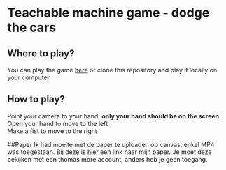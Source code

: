 # Teachable machine game -  dodge the cars

## Where to play?
You can play the game [here](https://teachable-machine-game.vercel.app/) or clone this repository and play it locally on your computer

## How to play?
Point your camera to your hand, **only your hand should be on the screen** <br>
Open your hand to move to the left <br>
Make a fist to move to the right

##Paper
Ik had moeite met de paper te uploaden op canvas, enkel MP4 was toegestaan. Bij deze is [hier](https://thomasmore365-my.sharepoint.com/:w:/g/personal/r0892926_student_thomasmore_be/ESZQ4jlJQdRHgroBJfEHMGcBm_ilZQkfEnuP24RYnwJ3IQ?e=H50h4K) een link naar mijn paper. Je moet deze bekijken met een thomas more account, anders heb je geen toegang.
